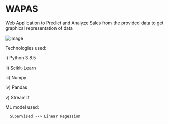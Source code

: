 # WAPAS
Web Application to Predict and Analyze Sales from the provided data to get graphical representation of  data


![image](https://user-images.githubusercontent.com/52353952/174488791-4ebe75e2-6487-41a0-b974-c37ba237436d.png)


Technologies used:

i) Python 3.8.5

ii) Scikit-Learn

iii) Numpy

iv) Pandas

v) Streamlit


ML model used:

      Supervised --> Linear Regession

